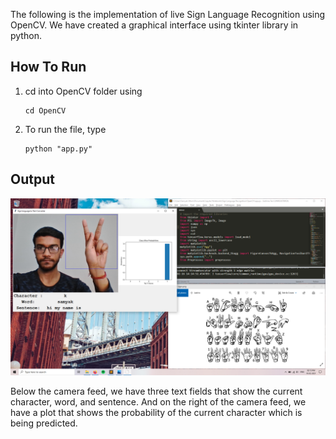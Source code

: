 The following is the implementation of live Sign Language Recognition using OpenCV. We have created a graphical interface using tkinter library in python.

## How To Run
1. cd into OpenCV folder using
	```
	cd OpenCV
	```
2. To run the file, type
	```
	python "app.py"
	```

## Output
<img src = './images/output.png'>

Below the camera feed, we have three text fields that show the current character, word, and sentence. And on the right of the camera feed, we have a plot that shows the probability of the current character which is being predicted.